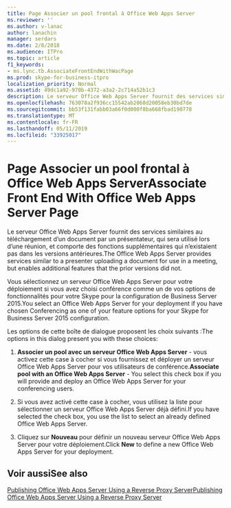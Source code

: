 ```yaml
---
title: Page Associer un pool frontal à Office Web Apps Server
ms.reviewer: ''
ms.author: v-lanac
author: lanachin
manager: serdars
ms.date: 2/8/2018
ms.audience: ITPro
ms.topic: article
f1_keywords:
- ms.lync.tb.AssociateFrontEndWithWacPage
ms.prod: skype-for-business-itpro
localization_priority: Normal
ms.assetid: 49dc1a92-970b-4372-a3a2-2c714a52b1c3
description: Le serveur Office Web Apps Server fournit des services similaires au téléchargement d’un document par un présentateur, qui sera utilisé lors d’une réunion, et comporte des fonctions supplémentaires qui n’existaient pas dans les versions antérieures.
ms.openlocfilehash: 763078a2f936cc15542ab2068d20058eb30bd7de
ms.sourcegitcommit: bb53f131fabb03a66f0d000f8ba668fbad190778
ms.translationtype: MT
ms.contentlocale: fr-FR
ms.lasthandoff: 05/11/2019
ms.locfileid: "33925017"
---
```

# <a name="associate-front-end-with-office-web-apps-server-page"></a><span data-ttu-id="8ecf0-103">Page Associer un pool frontal à Office Web Apps Server</span><span class="sxs-lookup"><span data-stu-id="8ecf0-103">Associate Front End With Office Web Apps Server Page</span></span>

<span data-ttu-id="8ecf0-104">Le serveur Office Web Apps Server fournit des services similaires au téléchargement d’un document par un présentateur, qui sera utilisé lors d’une réunion, et comporte des fonctions supplémentaires qui n’existaient pas dans les versions antérieures.</span><span class="sxs-lookup"><span data-stu-id="8ecf0-104">The Office Web Apps Server provides services similar to a presenter uploading a document for use in a meeting, but enables additional features that the prior versions did not.</span></span>

<span data-ttu-id="8ecf0-105">Vous sélectionnez un serveur Office Web Apps Server pour votre déploiement si vous avez choisi conférence comme un de vos options de fonctionnalités pour votre Skype pour la configuration de Business Server 2015.</span><span class="sxs-lookup"><span data-stu-id="8ecf0-105">You select an Office Web Apps Server for your deployment if you have chosen Conferencing as one of your feature options for your Skype for Business Server 2015 configuration.</span></span>

<span data-ttu-id="8ecf0-106">Les options de cette boîte de dialogue proposent les choix suivants :</span><span class="sxs-lookup"><span data-stu-id="8ecf0-106">The options in this dialog present you with these choices:</span></span>

1. <span data-ttu-id="8ecf0-107">**Associer un pool avec un serveur Office Web Apps Server** - vous activez cette case à cocher si vous fournissez et déployer un serveur Office Web Apps Server pour vos utilisateurs de conférence.</span><span class="sxs-lookup"><span data-stu-id="8ecf0-107">**Associate pool with an Office Web Apps Server** - You select this check box if you will provide and deploy an Office Web Apps Server for your conferencing users.</span></span>

2. <span data-ttu-id="8ecf0-108">Si vous avez activé cette case à cocher, vous utilisez la liste pour sélectionner un serveur Office Web Apps Server déjà défini.</span><span class="sxs-lookup"><span data-stu-id="8ecf0-108">If you have selected the check box, you use the list to select an already defined Office Web Apps Server.</span></span>

3. <span data-ttu-id="8ecf0-109">Cliquez sur **Nouveau** pour définir un nouveau serveur Office Web Apps Server pour votre déploiement.</span><span class="sxs-lookup"><span data-stu-id="8ecf0-109">Click **New** to define a new Office Web Apps Server for your deployment.</span></span>

## <a name="see-also"></a><span data-ttu-id="8ecf0-110">Voir aussi</span><span class="sxs-lookup"><span data-stu-id="8ecf0-110">See also</span></span>

[<span data-ttu-id="8ecf0-111">Publishing Office Web Apps Server Using a Reverse Proxy Server</span><span class="sxs-lookup"><span data-stu-id="8ecf0-111">Publishing Office Web Apps Server Using a Reverse Proxy Server</span></span>](https://technet.microsoft.com/library/0babe39f-c4b9-46f0-995a-33dc99c2be03.aspx)
